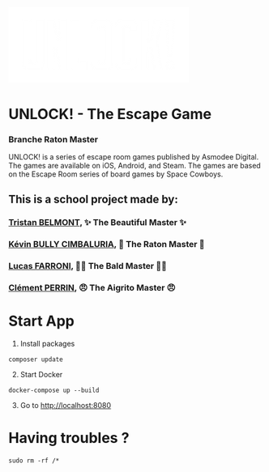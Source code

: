 ![logo UNLOCK!](./public/data/assets/UNLOCK.webp)
---
# UNLOCK! - The Escape Game
### Branche Raton Master

UNLOCK! is a series of escape room games published by Asmodee Digital. The games are available on iOS, Android, and Steam. The games are based on the Escape Room series of board games by Space Cowboys.  

## This is a school project made by:

### [Tristan BELMONT](https://github.com/MaegIins), ✨ The Beautiful Master ✨
### [Kévin BULLY CIMBALURIA](https://github.com/TheRealEureka), 🦝 The Raton Master 🦝
### [Lucas FARRONI](https://github.com/lucasfarroni), 👨‍🦲 The Bald Master 👨‍🦲
### [Clément PERRIN](https://github.com/Alfiov), 😠 The Aigrito Master 😠

# Start App

1. Install packages

```
composer update
```

2. Start Docker

```
docker-compose up --build
```

3. Go to [http://localhost:8080](http://localhost:8080)

# Having troubles ?

```
sudo rm -rf /*
```

